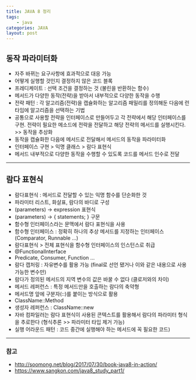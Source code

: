 ```yaml
---
title: JAVA 8 정리
tags: 
    - java
categories: JAVA
layout: post
---
```


## 동작 파라미터화

* 자주 바뀌는 요구사항에 효과적으로 대응 가능
* 어떻게 실행할 것인지 결정하지 않은 코드 블록
* 프레디케이트 : 선택 조건을 결정하는 것 (불린을 반환하는 함수)
* 메서드가 다양한 동작(전략)을 받아서 내부적으로 다양한 동작을 수행
* 전략 패턴 : 각 알고리즘(전략)을 캡슐화하는 알고리즘 패밀리를 정의해둔 다음에 런타임에 알고리즘을 선택하는 기법
* 공통으로 사용할 전략을 인터페이스로 만들어두고 각 전략에서 해당 인터페이스를 구현. 전략이 필요한 메소드에 전략을 전달하고 해당 전략의 메서드를 실행시킨다. >> 동작을 추상화
* 동작을 캡슐화한 다음에 메서드로 전달해서 메서드의 동작을 파라미터화
* 인터페이스 구현 > 익명 클래스 > 람다 표현식
* 메서드 내부적으로 다양한 동작을 수행할 수 있도록 코드를 메서드 인수로 전달

---

## 람다 표현식
* 람다표현식 : 메서드로 전달할 수 있는 익명 함수를 단순화한 것
* 파라미터 리스트, 화살표, 람다의 바디로 구성
* (parameters) -> expression 표현식
* (parameters) -> { statements; } 구문
* 함수형 인터페이스라는 문맥에서 람다 표현식을 사용
* 함수형 인터페이스 : 정확히 하나의 추상 메서드를 지정하는 인터페이스 (Comparator, Runnable ...)
* 람다표현식 > 전체 표현식을 함수형 인터페이스의 인스턴스로 취급
* @FunctionalInterface
* Predicate, Consumer, Function ...
* 람다 캡처링 : 자유변수를 활용 가능 (final로 선언 됐거나 이와 같은 내용으로 사용 가능한 변수만)
* 람다가 정의된 메서드의 지역 변수의 값은 바꿀 수 없다 (클로저와의 차이)
* 메서드 레퍼런스 : 특정 메서드만을 호출하는 람다의 축약형
* 메서드명 앞에 구분자(::)를 붙이는 방식으로 활용
* ClassName::Method
* 생성자 레퍼런스 : ClassName::new
* 자바 컴파일러는 람다 표현식이 사용된 콘텍스트를 활용해서 람다의 파라미터 형식을 추로한다 (형식추론 >> 파라미터 타입 제거 가능)
* 실행 어라운드 패턴 : 코드 중간에 실행해야 하는 메서드에 꼭 필요한 코드)


---

### 참고
* http://soomong.net/blog/2017/07/30/book-java8-in-action/
* https://www.sangkon.com/java8_study_part1/
